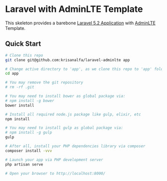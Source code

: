 # Laravel with AdminLTE Template

This skeleton provides a barebone [Laravel 5.2 Application](https://github.com/laravel/laravel) with [AdminLTE](https://github.com/almasaeed2010/AdminLTE) Template.

## Quick Start

```sh
# Clone this repo
git clone git@github.com:krisanalfa/laravel-adminlte app

# Change active directory to 'app', as we clone this repo to 'app' folder
cd app

# You may remove the git repository
# rm -rf .git

# You may need to install bower as global package via:
# npm install -g bower
bower install

# Install all required node.js package like gulp, elixir, etc
npm install

# You may need to install gulp as global package via:
# npm install -g gulp
gulp

# After all, install your PHP dependencies library via composer
composer install -vvv

# Launch your app via PHP development server
php artisan serve

# Open your browser to http://localhost:8000/
```
